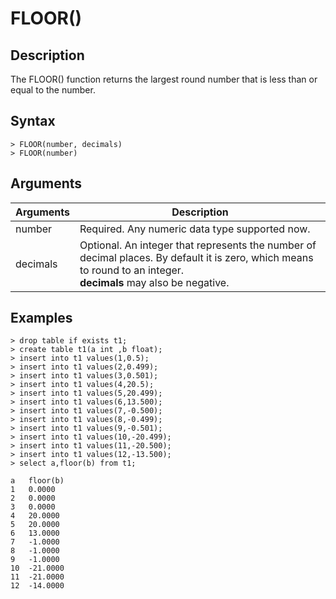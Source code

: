 # **FLOOR()**

## **Description**

The FLOOR() function returns the largest round number that is less than or equal to the number.


## **Syntax**

```
> FLOOR(number, decimals)
> FLOOR(number)
```
## **Arguments**
|  Arguments   | Description  |
|  ----  | ----  |
| number | Required. Any numeric data type supported now. |
| decimals| Optional. An integer that represents the number of decimal places. By default it is zero, which means to round to an integer.<br>**decimals** may also be negative.|



## **Examples**


```
> drop table if exists t1;
> create table t1(a int ,b float);
> insert into t1 values(1,0.5);
> insert into t1 values(2,0.499);
> insert into t1 values(3,0.501);
> insert into t1 values(4,20.5);
> insert into t1 values(5,20.499);
> insert into t1 values(6,13.500);
> insert into t1 values(7,-0.500);
> insert into t1 values(8,-0.499);
> insert into t1 values(9,-0.501);
> insert into t1 values(10,-20.499);
> insert into t1 values(11,-20.500);
> insert into t1 values(12,-13.500);
> select a,floor(b) from t1;

a	floor(b)
1	0.0000
2	0.0000
3	0.0000
4	20.0000
5	20.0000
6	13.0000
7	-1.0000
8	-1.0000
9	-1.0000
10	-21.0000
11	-21.0000
12	-14.0000
```
